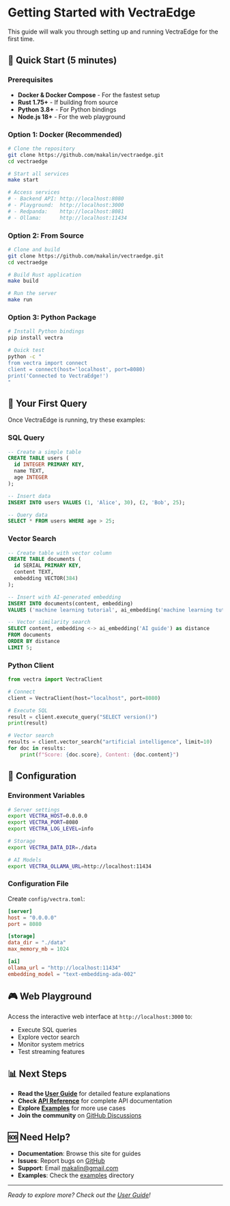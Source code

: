 # Getting Started with VectraEdge

This guide will walk you through setting up and running VectraEdge for the first time.

## 🚀 Quick Start (5 minutes)

### Prerequisites

- **Docker & Docker Compose** - For the fastest setup
- **Rust 1.75+** - If building from source
- **Python 3.8+** - For Python bindings
- **Node.js 18+** - For the web playground

### Option 1: Docker (Recommended)

```bash
# Clone the repository
git clone https://github.com/makalin/vectraedge.git
cd vectraedge

# Start all services
make start

# Access services
# - Backend API: http://localhost:8080
# - Playground:  http://localhost:3000
# - Redpanda:    http://localhost:8081
# - Ollama:      http://localhost:11434
```

### Option 2: From Source

```bash
# Clone and build
git clone https://github.com/makalin/vectraedge.git
cd vectraedge

# Build Rust application
make build

# Run the server
make run
```

### Option 3: Python Package

```bash
# Install Python bindings
pip install vectra

# Quick test
python -c "
from vectra import connect
client = connect(host='localhost', port=8080)
print('Connected to VectraEdge!')
"
```

## 🧪 Your First Query

Once VectraEdge is running, try these examples:

### SQL Query
```sql
-- Create a simple table
CREATE TABLE users (
  id INTEGER PRIMARY KEY,
  name TEXT,
  age INTEGER
);

-- Insert data
INSERT INTO users VALUES (1, 'Alice', 30), (2, 'Bob', 25);

-- Query data
SELECT * FROM users WHERE age > 25;
```

### Vector Search
```sql
-- Create table with vector column
CREATE TABLE documents (
  id SERIAL PRIMARY KEY,
  content TEXT,
  embedding VECTOR(384)
);

-- Insert with AI-generated embedding
INSERT INTO documents(content, embedding) 
VALUES ('machine learning tutorial', ai_embedding('machine learning tutorial'));

-- Vector similarity search
SELECT content, embedding <-> ai_embedding('AI guide') as distance
FROM documents 
ORDER BY distance
LIMIT 5;
```

### Python Client
```python
from vectra import VectraClient

# Connect
client = VectraClient(host="localhost", port=8080)

# Execute SQL
result = client.execute_query("SELECT version()")
print(result)

# Vector search
results = client.vector_search("artificial intelligence", limit=10)
for doc in results:
    print(f"Score: {doc.score}, Content: {doc.content}")
```

## 🔧 Configuration

### Environment Variables
```bash
# Server settings
export VECTRA_HOST=0.0.0.0
export VECTRA_PORT=8080
export VECTRA_LOG_LEVEL=info

# Storage
export VECTRA_DATA_DIR=./data

# AI Models
export VECTRA_OLLAMA_URL=http://localhost:11434
```

### Configuration File
Create `config/vectra.toml`:
```toml
[server]
host = "0.0.0.0"
port = 8080

[storage]
data_dir = "./data"
max_memory_mb = 1024

[ai]
ollama_url = "http://localhost:11434"
embedding_model = "text-embedding-ada-002"
```

## 🎮 Web Playground

Access the interactive web interface at `http://localhost:3000` to:

- Execute SQL queries
- Explore vector search
- Monitor system metrics
- Test streaming features

## 📊 Next Steps

- **Read the [User Guide](user-guide.md)** for detailed feature explanations
- **Check [API Reference](api-reference.md)** for complete API documentation
- **Explore [Examples](examples/)** for more use cases
- **Join the community** on [GitHub Discussions](https://github.com/makalin/vectraedge/discussions)

## 🆘 Need Help?

- **Documentation**: Browse this site for guides
- **Issues**: Report bugs on [GitHub](https://github.com/makalin/vectraedge/issues)
- **Support**: Email makalin@gmail.com
- **Examples**: Check the [examples](examples/) directory

---

*Ready to explore more? Check out the [User Guide](user-guide.md)!*
